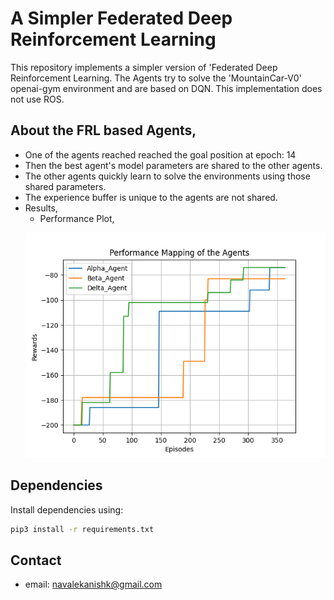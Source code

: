 # A Simpler Federated Deep Reinforcement Learning
This repository implements a simpler version of 'Federated Deep Reinforcement Learning. The Agents try to solve the 'MountainCar-V0' openai-gym environment and are based on DQN. This implementation does not use ROS.
## About the FRL based Agents,
* One of the agents reached reached the goal position at epoch: 14
* Then the best agent's model parameters are shared to the other agents. 
* The other agents quickly learn to solve the environments using those shared parameters.
* The experience buffer is unique to the agents are not shared. 
* Results,
    * Performance Plot,
    <p ><img src="data/Performance Plot.png" width="500" ></p>

## Dependencies
Install dependencies using:
```bash
pip3 install -r requirements.txt 
```

## Contact
* email: navalekanishk@gmail.com